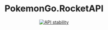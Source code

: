 <div align="center">
<h1>PokemonGo.RocketAPI</h1>

<a href="https://ci.appveyor.com/project/jjskuld/pokemongo-rocketapi">
      <img src="https://ci.appveyor.com/api/projects/status/2270qmxnm3m66lf7?svg=true" alt="API stability" />
</a>
</div>